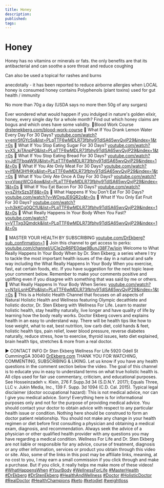 ```yaml
---
title: Honey
description: 
published: 
tags:
---
```

# Honey
Honey has no vitamins or minerals or fats. 
the only benefits are that its antibacterial and can soothe a sore throat and reduce coughing

Can also be used a topical for rashes and burns

anecdotally - it has been reported to reduce airborne allergies when LOCAL honey is consumed 
 honey contains Polyphenols (plant toxins)
 used for gut health / immunity

No more than 70g a day (USDA says no more then 50g of any surgars)


Ever wondered what would happen if you indulged in nature's golden elixir, honey, every single day for a whole month? Find out which honey claims are bogus and which ones have some validity. 
🔴Blood Work Course [drstenekberg.com/blood-work-course](https://www.drstenekberg.com/blood-work-course) 
🔷 What If You Drank Lemon Water Every Day For 30 Days? [youtube.com/watch?v=enir5fGYcSs&list=PLpTTF6wMDLR73fbhy9TdlSA65wvQyjP29&index=1&t=0s](https://www.youtube.com/watch?v=enir5fGYcSs&list=PLpTTF6wMDLR73fbhy9TdlSA65wvQyjP29&index=1&t=0s) 
🔷 What If You Stop Eating Sugar For 30 Days? [youtube.com/watch?v=XS_kjTAnpP0&list=PLpTTF6wMDLR73fbhy9TdlSA65wvQyjP29&index=1&t=0s](https://www.youtube.com/watch?v=XS_kjTAnpP0&list=PLpTTF6wMDLR73fbhy9TdlSA65wvQyjP29&index=1&t=0s) 
🔷 What If You Stop Eating Bread For 30 Days? [youtube.com/watch?v=JdtTFbqaW9U&list=PLpTTF6wMDLR73fbhy9TdlSA65wvQyjP29&index=1&t=0s](https://www.youtube.com/watch?v=JdtTFbqaW9U&list=PLpTTF6wMDLR73fbhy9TdlSA65wvQyjP29&index=1&t=0s) 
🔷 What If You Ate Only Meat For 30 Days? [youtube.com/watch?v=IfBlM3HfHKs&list=PLpTTF6wMDLR73fbhy9TdlSA65wvQyjP29&index=1&t=0s](https://www.youtube.com/watch?v=IfBlM3HfHKs&list=PLpTTF6wMDLR73fbhy9TdlSA65wvQyjP29&index=1&t=0s) 
🔷 What If You Only Ate Once A Day For 30 Days? [youtube.com/watch?v=xVppzWCG4qw&list=PLpTTF6wMDLR73fbhy9TdlSA65wvQyjP29&index=1&t=0s](https://www.youtube.com/watch?v=xVppzWCG4qw&list=PLpTTF6wMDLR73fbhy9TdlSA65wvQyjP29&index=1&t=0s) 
🔷 What If You Eat Bacon For 30 Days? [youtube.com/watch?v=sZiHxSzs3F8&t=0s](https://www.youtube.com/watch?v=sZiHxSzs3F8&t=0s) 
🔷 What Happens If You Don't Eat For 30 Days? [youtube.com/watch?v=WOxgJE6QR2o&t=0s](https://www.youtube.com/watch?v=WOxgJE6QR2o&t=0s) 
🔷 What If You Only Eat Fruit For 30 Days? [youtube.com/watch?v=h3kKCg0QCfU&list=PLpTTF6wMDLR73fbhy9TdlSA65wvQyjP29&index=1&t=0s](https://www.youtube.com/watch?v=h3kKCg0QCfU&list=PLpTTF6wMDLR73fbhy9TdlSA65wvQyjP29&index=1&t=0s) 
🔷 What Really Happens In Your Body When You Fast? [youtube.com/watch?v=VTTxg3Qmdck&list=PLpTTF6wMDLR73fbhy9TdlSA65wvQyjP29&index=1&t=0s](https://www.youtube.com/watch?v=VTTxg3Qmdck&list=PLpTTF6wMDLR73fbhy9TdlSA65wvQyjP29&index=1&t=0s) 

🔴 MASTER YOUR HEALTH BY SUBSCRIBING [youtube.com/DrEkberg?sub_confirmation=1](https://www.youtube.com/DrEkberg?sub_confirmation=1) 
🔴 Join this channel to get access to perks: [youtube.com/channel/UCIe2pR6PE0dae9BunJ38F7w/join](https://www.youtube.com/channel/UCIe2pR6PE0dae9BunJ38F7w/join) Welcome to What Really Happens In Your Body When by Dr. Sten Ekberg; a series where I try to tackle the most important health issues of the day in a natural and safe way including the What Really Happens In Your Body When you exercise, fast, eat certain foods, etc. If you have suggestion for the next topic leave your comment below. Remember to make your comments positive and uplifting even if you disagree with something that was said by me or others. 
🔷 What Really Happens In Your Body When Series: [youtube.com/watch?v=N1zjLsnHDPo&list=PLpTTF6wMDLR73fbhy9TdlSA65wvQyjP29&index=1&t=0s](https://www.youtube.com/watch?v=N1zjLsnHDPo&list=PLpTTF6wMDLR73fbhy9TdlSA65wvQyjP29&index=1&t=0s) 🌿 This is a Holistic Health Channel that focuses on all aspects of Natural Holistic Health and Wellness featuring Olympic decathlete and holistic doctor, Dr. Sten Ekberg with Wellness For Life. Learn to master holistic health, stay healthy naturally, live longer and have quality of life by learning how the body really works. Doctor Ekberg covers and explains health in an easy to understand way. There will be health tips like how to lose weight, what to eat, best nutrition, low carb diet, cold hands & feet, holistic health tips, pain relief, lower blood pressure, reverse diabetes naturally, reduce stress, how to exercise, thyroid issues, keto diet explained, brain health tips, stretches & more from a real doctor. 

▶️ CONTACT INFO Dr Sten Ekberg Wellness For Life 5920 Odell St CummingGA 30040 [DrEkberg.com](http://www.DrEkberg.com/) THANK YOU FOR WATCHING, COMMENTING, SUBSCRIBING & LIKING. Let us know if you have any health questions in the comment section below the video. The goal of this channel is to educate you in easy to understand terms on what true holistic health is. All clips used for fair use commentary, criticism, and educational purposes. See Hosseinzadeh v. Klein, 276 F.Supp.3d 34 (S.D.N.Y. 2017); Equals Three, LLC v. Jukin Media, Inc., 139 F. Supp. 3d 1094 (C.D. Cal. 2015). Typical legal disclaimer (doctor occupational hazard): This is not medical advice, nor can I give you medical advice. Sorry! Everything here is for informational purposes only and not for the purpose of providing medical advice. You should contact your doctor to obtain advice with respect to any particular health issue or condition. Nothing here should be construed to form an doctor patient relationship. You should not make any change in your health regimen or diet before first consulting a physician and obtaining a medical exam, diagnosis, and recommendation. Always seek the advice of a physician or other qualified health provider with any questions you may have regarding a medical condition. Wellness For Life and Dr. Sten Ekberg are not liable or responsible for any advice, course of treatment, diagnosis or any other information, services or product you obtain through this video or site. Also, some of the links in this post may be affiliate links, meaning, at no cost to you, I may earn a small commission if you click through and make a purchase. But if you click, it really helps me make more of these videos! [#WhatHappensWhen](https://www.youtube.com/hashtag/whathappenswhen) [#YourBody](https://www.youtube.com/hashtag/yourbody) [#WellnessForLife](https://www.youtube.com/hashtag/wellnessforlife) [#MasterHealth](https://www.youtube.com/hashtag/masterhealth) [#DrEkberg](https://www.youtube.com/hashtag/drekberg) [#DrStenEkberg](https://www.youtube.com/hashtag/drstenekberg) [#HealthAndWellness](https://www.youtube.com/hashtag/healthandwellness) [#Doctor](https://www.youtube.com/hashtag/doctor) [#HolisticDoctor](https://www.youtube.com/hashtag/holisticdoctor) [#RealDoctor](https://www.youtube.com/hashtag/realdoctor) [#HealthChampions](https://www.youtube.com/hashtag/healthchampions) [#keto](https://www.youtube.com/hashtag/keto) [#ketodiet](https://www.youtube.com/hashtag/ketodiet) [#weightloss](https://www.youtube.com/hashtag/weightloss)